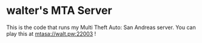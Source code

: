 # walter's MTA Server

This is the code that runs my Multi Theft Auto: San Andreas server. You can play this at [mtasa://walt.pw:22003](mtasa://walt.pw:22003) !
